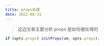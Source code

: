 ```yaml
---
title: props处理
date: 2022-08-31
---
```


> 这边文章主要分析 props 是如何被处理的

```javascript
if (opts.props) initProps(vm, opts.props);
```
